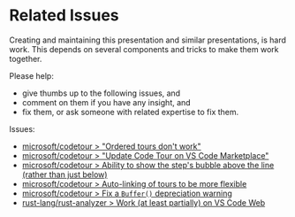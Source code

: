 <!-- Keep this header as "Related Issues", or update the same text in other .md files. -->
# Related Issues

Creating and maintaining this presentation and similar presentations, is hard work. This depends on
several components and tricks to make them work together.

Please help:

- give thumbs up to the following issues, and
- comment on them if you have any insight, and
- fix them, or ask someone with related expertise to fix them.

Issues:

- [microsoft/codetour > "Ordered tours don't work"](https://github.com/microsoft/codetour/issues/248)
- [microsoft/codetour > "Update Code Tour on VS Code Marketplace"](https://github.com/microsoft/codetour/issues/260)
- [microsoft/codetour > Ability to show the step's bubble above the line (rather than just
  below)](https://github.com/microsoft/codetour/issues/259)
- [microsoft/codetour > Auto-linking of tours to be more flexible](https://github.com/microsoft/codetour/issues/248)
- [microsoft/codetour > Fix a `Buffer()` depreciation warning](https://github.com/microsoft/codetour/issues/262)
- [rust-lang/rust-analyzer > Work (at least partially) on VS Code Web](https://github.com/rust-lang/rust-analyzer/issues/11309)
